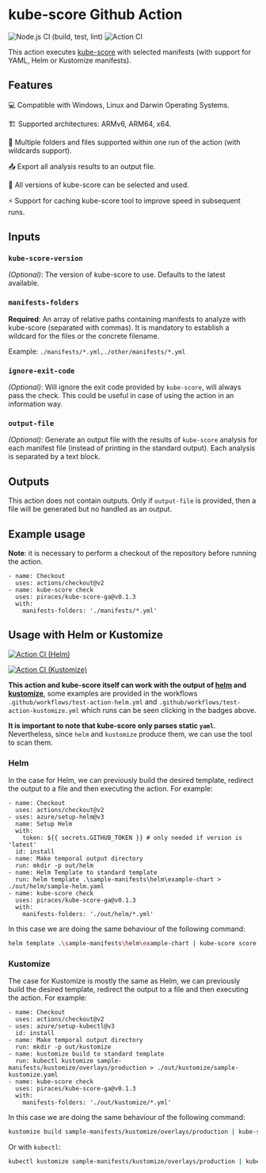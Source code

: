 # kube-score Github Action

![Node.js CI (build, test, lint)](https://github.com/piraces/kube-score-ga/workflows/Node.js%20CI/badge.svg)
![Action CI](https://github.com/piraces/kube-score-ga/workflows/Action%20CI/badge.svg)

This action executes [kube-score](https://kube-score.com/) with selected manifests (with support for YAML, Helm or Kustomize manifests).

## Features

💻 Compatible with Windows, Linux and Darwin Operating Systems.

🏗 Supported architectures: ARMv6, ARM64, x64.

📂 Multiple folders and files supported within one run of the action (with wildcards support).

📤 Export all analysis results to an output file.

🔢 All versions of kube-score can be selected and used.

⚡ Support for caching kube-score tool to improve speed in subsequent runs.

## Inputs

### `kube-score-version`

*(Optional)*: The version of kube-score to use. Defaults to the latest available.

### `manifests-folders`

**Required**: An array of relative paths containing manifests to analyze with kube-score (separated with commas). It is mandatory to establish a wildcard for the files or the concrete filename.

Example: `./manifests/*.yml,./other/manifests/*.yml`

### `ignore-exit-code`

*(Optional)*: Will ignore the exit code provided by `kube-score`, will always pass the check. This could be useful in case of using the action in an information way.

### `output-file`

*(Optional)*: Generate an output file with the results of `kube-score` analysis for each manifest file (instead of printing in the standard output).
Each analysis is separated by a text block.

## Outputs

This action does not contain outputs. Only if `output-file` is provided, then a file will be generated but no handled as an output.

## Example usage
**Note**: it is necessary to perform a checkout of the repository before running the action.
```
- name: Checkout
  uses: actions/checkout@v2
- name: kube-score check
  uses: piraces/kube-score-ga@v0.1.3
  with:
    manifests-folders: './manifests/*.yml'
```

## Usage with Helm or Kustomize
[![Action CI (Helm)](https://github.com/piraces/kube-score-ga/actions/workflows/test-action-helm.yml/badge.svg)](https://github.com/piraces/kube-score-ga/actions/workflows/test-action-helm.yml)

[![Action CI (Kustomize)](https://github.com/piraces/kube-score-ga/actions/workflows/test-action-kustomize.yml/badge.svg)](https://github.com/piraces/kube-score-ga/actions/workflows/test-action-kustomize.yml)

**This action and kube-score itself can work with the output of [helm](https://helm.sh/) and [kustomize](https://kustomize.io/)**, some examples are provided in the workflows `.github/workflows/test-action-helm.yml` and `.github/workflows/test-action-kustomize.yml` which runs can be seen clicking in the badges above.

**It is important to note that kube-score only parses static `yaml`**. Nevertheless, since `helm` and `kustomize` produce them, we can use the tool to scan them.

### Helm

In the case for Helm, we can previously build the desired template, redirect the output to a file and then executing the action. For example:

```
- name: Checkout
  uses: actions/checkout@v2
- uses: azure/setup-helm@v3
  name: Setup Helm
  with:
    token: ${{ secrets.GITHUB_TOKEN }} # only needed if version is 'latest'
  id: install
- name: Make temporal output directory
  run: mkdir -p out/helm
- name: Helm Template to standard template
  run: helm template .\sample-manifests\helm\example-chart > ./out/helm/sample-helm.yaml
- name: kube-score check
  uses: piraces/kube-score-ga@v0.1.3
  with:
    manifests-folders: './out/helm/*.yml'
```

In this case we are doing the same behaviour of the following command:
```bash
helm template .\sample-manifests\helm\example-chart | kube-score score -
```

### Kustomize

The case for Kustomize is mostly the same as Helm, we can previously build the desired template, redirect the output to a file and then executing the action. For example:

```
- name: Checkout
  uses: actions/checkout@v2
- uses: azure/setup-kubectl@v3
  id: install
- name: Make temporal output directory
  run: mkdir -p out/kustomize
- name: kustomize build to standard template
  run: kubectl kustomize sample-manifests/kustomize/overlays/production > ./out/kustomize/sample-kustomize.yaml
- name: kube-score check
  uses: piraces/kube-score-ga@v0.1.3
  with:
    manifests-folders: './out/kustomize/*.yml'
```

In this case we are doing the same behaviour of the following command:
```bash
kustomize build sample-manifests/kustomize/overlays/production | kube-score score -
```

Or with `kubectl`:
```bash
kubectl kustomize sample-manifests/kustomize/overlays/production | kube-score score -
```
